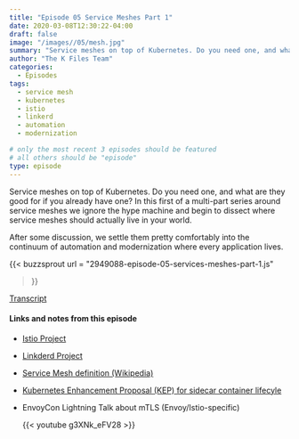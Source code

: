 ```yaml
---
title: "Episode 05 Service Meshes Part 1"
date: 2020-03-08T12:30:22-04:00
draft: false
image: "/images//05/mesh.jpg"
summary: "Service meshes on top of Kubernetes. Do you need one, and what are they good for if you already have one?"
author: "The K Files Team"
categories: 
  - Episodes
tags:
  - service mesh
  - kubernetes
  - istio
  - linkerd
  - automation
  - modernization

# only the most recent 3 episodes should be featured
# all others should be "episode"
type: episode
---
```


Service meshes on top of Kubernetes. Do you need one, and what are they good for if you already have one? In this first of a multi-part series around service meshes we ignore the hype machine and begin to dissect where service meshes should actually live in your world. 

After some discussion, we settle them pretty comfortably into the continuum of automation and modernization where every application lives. 

{{< buzzsprout 
url = "2949088-episode-05-services-meshes-part-1.js"
>}}

[Transcript](/transcripts/episode-05-services-meshes-part-1_otter.ai.txt)

#### Links and notes from this episode

* [Istio Project](https://istio.io/)
* [Linkderd Project](https://istio.io/)
* [Service Mesh definition (Wikipedia)](https://en.wikipedia.org/wiki/Service_mesh)
* [Kubernetes Enhancement Proposal (KEP) for sidecar container lifecyle](https://github.com/kubernetes/enhancements/blob/master/keps/sig-apps/sidecarcontainers.md)
* EnvoyCon Lightning Talk about mTLS (Envoy/Istio-specific)

  {{< youtube g3XNk_eFV28 >}}
